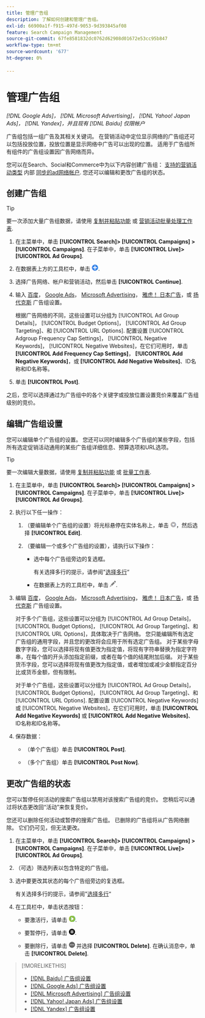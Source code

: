 ```yaml
---
title: 管理广告组
description: 了解如何创建和管理广告组。
exl-id: 66900a1f-f915-497d-9053-9d393845af08
feature: Search Campaign Management
source-git-commit: 67fe8581832dc0762d62908d01672e53cc95b847
workflow-type: tm+mt
source-wordcount: '677'
ht-degree: 0%

---
```


# 管理广告组

*[!DNL Google Ads]， [!DNL Microsoft Advertising]， [!DNL Yahoo! Japan Ads]， [!DNL Yandex]，并且现有 [!DNL Baidu] 仅限帐户*

广告组包括一组广告及其相关关键词。 在营销活动中定位显示网络的广告组还可以包括投放位置，投放位置是显示网络中广告可以出现的位置。 适用于广告组所有组件的广告组设置因广告网络而异。

您可以在Search、Social和Commerce中为以下内容创建广告组： [支持的营销活动类型](/help/search-social-commerce/introduction/supported-inventory.md) 内部 [同步的ad网络帐户](/help/search-social-commerce/campaign-management/accounts/ad-network-account-about.md). 您还可以编辑和更改广告组的状态。

## 创建广告组

>[!TIP]
>
>要一次添加大量广告组数据，请使用 [复制并粘贴功能](/help/search-social-commerce/campaign-management/campaigns/copy-paste.md) 或 [营销活动批量处理工作表](/help/search-social-commerce/campaign-management/bulksheets/bulksheet-about.md).

1. 在主菜单中，单击 **[!UICONTROL Search]> [!UICONTROL Campaigns] >[!UICONTROL Campaigns]**. 在子菜单中，单击 **[!UICONTROL Live]>[!UICONTROL Ad Groups]**.

1. 在数据表上方的工具栏中，单击 ![创建](/help/search-social-commerce/assets/add.png "创建").

1. 选择广告网络、帐户和营销活动，然后单击 **[!UICONTROL Continue]**.

1. 输入 [百度](/help/search-social-commerce/campaign-management/campaigns/ad-group-settings-baidu.md)， [Google Ads](/help/search-social-commerce/campaign-management/campaigns/ad-group-settings-google.md)， [Microsoft Advertising](/help/search-social-commerce/campaign-management/campaigns/ad-group-settings-microsoft.md)， [雅虎！ 日本广告](/help/search-social-commerce/campaign-management/campaigns/ad-group-settings-yahoo-japan.md)，或 [扬代克斯](/help/search-social-commerce/campaign-management/campaigns/ad-group-settings-yandex.md) 广告组设置。

   根据广告网络的不同，这些设置可以分组为 [!UICONTROL Ad Group Details]， [!UICONTROL Budget Options]， [!UICONTROL Ad Group Targeting]、和 [!UICONTROL URL Options]. 配置设置 [!UICONTROL Adgroup Frequency Cap Settings]， [!UICONTROL Negative Keywords]， [!UICONTROL Negative Websites]，在它们可用时，单击 **[!UICONTROL Add Frequency Cap Settings]**， **[!UICONTROL Add Negative Keywords]**，或 **[!UICONTROL Add Negative Websites]**、ID名称和ID名称等。

1. 单击 **[!UICONTROL Post]**.

之后，您可以选择通过为广告组中的各个关键字或投放位置设置竞价来覆盖广告组级别的竞价。

## 编辑广告组设置

您可以编辑单个广告组的设置。 您还可以同时编辑多个广告组的某些字段，包括所有选定促销活动通用的某些广告组详细信息、预算选项和URL选项。

>[!TIP]
>
>要一次编辑大量数据，请使用 [复制并粘贴功能](/help/search-social-commerce/campaign-management/campaigns/copy-paste.md) 或 [批量工作表](/help/search-social-commerce/campaign-management/bulksheets/bulksheet-about.md).

1. 在主菜单中，单击 **[!UICONTROL Search]> [!UICONTROL Campaigns] >[!UICONTROL Campaigns]**. 在子菜单中，单击 **[!UICONTROL Live]>[!UICONTROL Ad Groups]**.

1. 执行以下任一操作：

   1. （要编辑单个广告组的设置）将光标悬停在实体名称上，单击 ![菜单图标](/help/search-social-commerce/assets/arrow-dropdown-menu.png "菜单图标")，然后选择 **[!UICONTROL Edit]**.

   1. （要编辑一个或多个广告组的设置），请执行以下操作：

      * 选中每个广告组旁边的复选框。

        有关选择多行的提示，请参阅&quot;[选择多行](/help/search-social-commerce/common-tasks/navigation-editing-selection/multiple-rows-select.md)“

      * 在数据表上方的工具栏中，单击 ![编辑](/help/search-social-commerce/assets/edit.png "编辑").

1. 编辑 [百度](/help/search-social-commerce/campaign-management/campaigns/ad-group-settings-baidu.md)， [Google Ads](/help/search-social-commerce/campaign-management/campaigns/ad-group-settings-google.md)， [Microsoft Advertising](/help/search-social-commerce/campaign-management/campaigns/ad-group-settings-microsoft.md)， [雅虎！ 日本广告](/help/search-social-commerce/campaign-management/campaigns/ad-group-settings-yahoo-japan.md)，或 [扬代克斯](/help/search-social-commerce/campaign-management/campaigns/ad-group-settings-yandex.md) 广告组设置。

   对于多个广告组，这些设置可以分组为 [!UICONTROL Ad Group Details]， [!UICONTROL Budget Options]， [!UICONTROL Ad Group Targeting]、和 [!UICONTROL URL Options]，具体取决于广告网络。 您只能编辑所有选定广告组的通用字段，并且您的更改将会应用于所有选定广告组。 对于某些字母数字字段，您可以选择将现有值更改为指定值，将现有字符串替换为指定字符串，在每个值的开头添加指定前缀，或者在每个值的结尾附加后缀。 对于某些货币字段，您可以选择将现有值更改为指定值，或者增加或减少金额指定百分比或货币金额，但有限制。

   对于单个广告组，这些设置可以分组为 [!UICONTROL Ad Group Details]， [!UICONTROL Budget Options]， [!UICONTROL Ad Group Targeting]、和 [!UICONTROL URL Options]. 配置设置 [!UICONTROL Negative Keywords] 或 [!UICONTROL Negative Websites]，在它们可用时，单击 **[!UICONTROL Add Negative Keywords]** 或 **[!UICONTROL Add Negative Websites]**、ID名称和ID名称等。

1. 保存数据：

   * （单个广告组）单击 **[!UICONTROL Post]**.

   * （多个广告组）单击 **[!UICONTROL Post Now]**.

## 更改广告组的状态

您可以暂停任何活动的搜索广告组以禁用对该搜索广告组的竞价。 您稍后可以通过将状态更改回“活动”来恢复竞价。

您还可以删除任何活动或暂停的搜索广告组。 已删除的广告组将从广告网络删除。 它们仍可见，但无法更改。

1. 在主菜单中，单击 **[!UICONTROL Search]> [!UICONTROL Campaigns] >[!UICONTROL Campaigns]**. 在子菜单中，单击 **[!UICONTROL Live]>[!UICONTROL Ad Groups]**.

1. （可选）筛选列表以包含特定的广告组。

1. 选中要更改其状态的每个广告组旁边的复选框。

   有关选择多行的提示，请参阅&quot;[选择多行](/help/search-social-commerce/common-tasks/navigation-editing-selection/multiple-rows-select.md)“

1. 在工具栏中，单击状态按钮：
   * 要激活行，请单击 ![激活](/help/search-social-commerce/assets/activate.png "激活").

   * 要暂停行，请单击 ![暂停](/help/search-social-commerce/assets/pause.png "暂停").

   * 要删除行，请单击 ![更多](/help/search-social-commerce/assets/more.png "更多") 并选择 **[!UICONTROL Delete]**. 在确认消息中，单击 **[!UICONTROL Delete]**.

>[!MORELIKETHIS]
>
>* [[!DNL Baidu] 广告组设置](/help/search-social-commerce/campaign-management/campaigns/ad-group-settings-baidu.md)
>* [[!DNL Google Ads] 广告组设置](/help/search-social-commerce/campaign-management/campaigns/ad-group-settings-google.md)
>* [[!DNL Microsoft Advertising] 广告组设置](/help/search-social-commerce/campaign-management/campaigns/ad-group-settings-microsoft.md)
>* [[!DNL Yahoo! Japan Ads] 广告组设置](/help/search-social-commerce/campaign-management/campaigns/ad-group-settings-yahoo-japan.md)
>* [[!DNL Yandex] 广告组设置](/help/search-social-commerce/campaign-management/campaigns/ad-group-settings-yandex.md)
